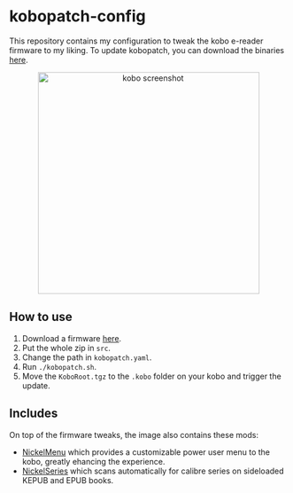 # kobopatch-config

This repository contains my configuration to tweak the kobo e-reader firmware to my liking. To update kobopatch, you can download the binaries [here](https://github.com/pgaskin/kobopatch/releases/latest).

<p align="center"><img width="400" src="https://github.com/obynio/kobopatch-config/assets/2095991/d419c825-df3f-4837-9196-cb5f07674df0" alt="kobo screenshot"></p>

## How to use

1. Download a firmware [here](https://pgaskin.net/KoboStuff/kobofirmware.html).
2. Put the whole zip in `src`.
3. Change the path in `kobopatch.yaml`.
4. Run `./kobopatch.sh`.
5. Move the `KoboRoot.tgz` to the `.kobo` folder on your kobo and trigger the update.

## Includes

On top of the firmware tweaks, the image also contains these mods:

* [NickelMenu](https://github.com/pgaskin/NickelMenu) which provides a customizable power user menu to the kobo, greatly ehancing the experience.
*  [NickelSeries](https://github.com/pgaskin/kobo-mods/tree/master/NickelSeries) which scans automatically for calibre series on sideloaded KEPUB and EPUB books.